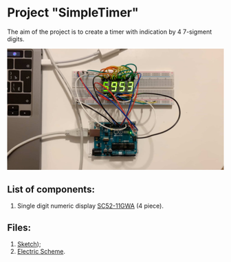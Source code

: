 # Project "SimpleTimer"

The aim of the project is to create a timer with indication by 4 7-sigment digits.

![Project "SimpleTimer"](https://github.com/igsekor/arduino/blob/main/SimpleTimer/SimpleTimer.jpg)

## List of components:
1. Single digit numeric display [SC52-11GWA](https://github.com/igsekor/arduino/blob/main/DigitalLevelMeter/SC52-11GWA-Datasheet.pdf) (4 piece).

## Files:
1. [Sketch](https://github.com/igsekor/arduino/blob/main/SimpleTimer/SimpleTimer.ino));
2. [Electric Scheme](https://crcit.net/c/ab1cf6d8d23c4fae8e693154d5687007).
